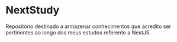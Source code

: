 # NextStudy
Repositório destinado a armazenar conhecimentos que acredito ser pertinentes ao longo dos meus estudos referente a NextJS.
